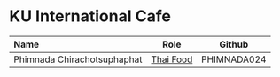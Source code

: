 # KU International Cafe


| Name                        | Role                    | Github      |
|:----------------------------|-------------------------|-------------|
| Phimnada Chirachotsuphaphat | [Thai Food](#thai-food) | PHIMNADA024 |

